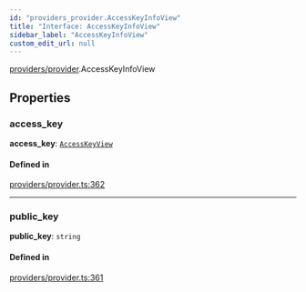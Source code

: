 ```yaml
---
id: "providers_provider.AccessKeyInfoView"
title: "Interface: AccessKeyInfoView"
sidebar_label: "AccessKeyInfoView"
custom_edit_url: null
---
```


[providers/provider](../modules/providers_provider.md).AccessKeyInfoView

## Properties

### access\_key

 **access\_key**: [`AccessKeyView`](providers_provider.AccessKeyView.md)

#### Defined in

[providers/provider.ts:362](https://github.com/maxhr/near--near-api-js/blob/d8efa7d5/packages/near-api-js/src/providers/provider.ts#L362)

___

### public\_key

 **public\_key**: `string`

#### Defined in

[providers/provider.ts:361](https://github.com/maxhr/near--near-api-js/blob/d8efa7d5/packages/near-api-js/src/providers/provider.ts#L361)
